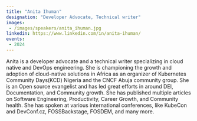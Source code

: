 ```yaml
---
title: "Anita Ihuman"
designation: "Developer Advocate, Technical writer"
images:
 - /images/speakers/anita_ihuman.jpg
linkedin: https://www.linkedin.com/in/anita-ihuman/
events:
 - 2024
---
```


Anita is a developer advocate and a technical writer specializing in cloud native and DevOps engineering. She is championing the growth and adoption of cloud-native solutions in Africa as an organizer of Kubernetes Community Days(KCD) Nigeria and the CNCF Abuja community group. She is an Open source evangelist and has led great efforts in around DEI, Documentation, and Community growth. She has published multiple articles on Software Engineering, Productivity, Career Growth, and Community health. She has spoken at various international conferences, like KubeCon and DevConf.cz, FOSSBackstage, FOSDEM, and many more.